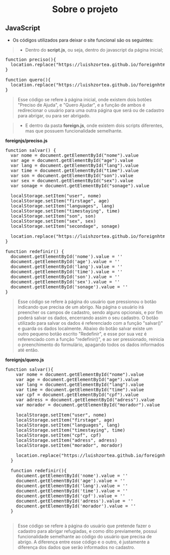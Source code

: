 <div align="center">
 
  # Sobre o projeto
 
</div>

## JavaScript

- Os códigos utilizados para deixar o site funcional são os seguintes:

> - Dentro do **script.js**, ou seja, dentro do javascript da página inicial;

<pre>
function preciso(){
  location.replace("https://luishzortea.github.io/foreignhtml/preciso.html")
}

function quero(){
  location.replace("https://luishzortea.github.io/foreignhtml/quero.html")
}
</pre>

> Esse código se refere à página inicial, onde existem dois botões "Preciso de Ajuda", e "Quero Ajudar", e a função de ambos é redirecionar o usuário para uma outra página que será ou de cadastro para abrigar, ou para ser abrigado.

> - E dentro da pasta **foreign.js**, onde existem dois scripts diferentes, mas que possuem funcionalidade semelhante.

**foreignjs/preciso.js**
<pre>
function salvar() {
  var nome = document.getElementById("nome").value
  var age = document.getElementById("age").value
  var lang = document.getElementById("lang").value
  var time = document.getElementById("time").value
  var son = document.getElementById("son").value
  var sex = document.getElementById("sex").value
  var sonage = document.getElementById("sonage").value

  localStorage.setItem("user", nome)
  localStorage.setItem("firstage", age)
  localStorage.setItem("languages", lang)
  localStorage.setItem("timestaying", time)
  localStorage.setItem("son", son)
  localStorage.setItem("sex", sex)
  localStorage.setItem("secondage", sonage)

  location.replace("https://luishzortea.github.io/foreignhtml/final.html")
}

function redefinir() {
  document.getElementById('nome').value = ''
  document.getElementById('age').value = ''
  document.getElementById('lang').value = ''
  document.getElementById('time').value = ''
  document.getElementById('son').value = ''
  document.getElementById('sex').value = ''
  document.getElementById('sonage').value = ''
}
</pre>

> Esse código se refere à página do usuário que pressionou o botão indicando que precisa de um abrigo. Na página o usuário irá preencher os campos de cadastro, sendo alguns opcionais, e por fim poderá salvar os dados, encerrando assim o seu cadastro. O botão utilizado para salvar os dados é referenciado com a função "salvar()" e guarda os dados localmente. Abaixo do botão salvar existe um outro pequeno botão escrito "Redefinir", e esse por sua vez é referenciado com a função "redefinir()", e ao ser pressionado, reinicia o preenchimento do formulário, apagando todos os dados informados até então.

**foreignjs/quero.js**

<pre>
function salvar(){
    var nome = document.getElementById("nome").value
    var age = document.getElementById("age").value
    var lang = document.getElementById("lang").value
    var time = document.getElementById("time").value
    var cpf = document.getElementById("cpf").value
    var adress = document.getElementById("adress").value
    var morador = document.getElementById("morador").value
  
    localStorage.setItem("user", nome)
    localStorage.setItem("firstage", age)
    localStorage.setItem("languages", lang)
    localStorage.setItem("timestaying", time)
    localStorage.setItem("cpf", cpf)
    localStorage.setItem("adress", adress)
    localStorage.setItem("morador", morador)
  
    location.replace("https://luishzortea.github.io/foreignhtml/final.html")
  }
  
  function redefinir(){
    document.getElementById('nome').value = ''
    document.getElementById('age').value = ''
    document.getElementById('lang').value = ''
    document.getElementById('time').value = ''
    document.getElementById('cpf').value = ''
    document.getElementById('adress').value = ''
    document.getElementById('morador').value = ''
  }
  </pre>
  
  > Esse código se refere à página do usuário que pretende fazer o cadastro para abrigar refugiadas, e como dito previamente, possui funcionalidade semelhante ao código do usuário que precisa de abrigo. A diferença entre esse código e o outro, é justamente a diferença dos dados que serão informados no cadastro.
